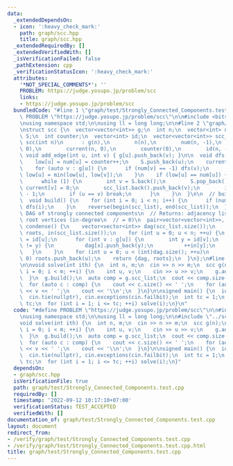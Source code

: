 ```yaml
---
data:
  _extendedDependsOn:
  - icon: ':heavy_check_mark:'
    path: graph/scc.hpp
    title: graph/scc.hpp
  _extendedRequiredBy: []
  _extendedVerifiedWith: []
  _isVerificationFailed: false
  _pathExtension: cpp
  _verificationStatusIcon: ':heavy_check_mark:'
  attributes:
    '*NOT_SPECIAL_COMMENTS*': ''
    PROBLEM: https://judge.yosupo.jp/problem/scc
    links:
    - https://judge.yosupo.jp/problem/scc
  bundledCode: "#line 1 \"graph/test/Strongly_Connected_Components.test.cpp\"\n#define\
    \ PROBLEM \"https://judge.yosupo.jp/problem/scc\"\n\n#include <bits/stdc++.h>\n\
    \nusing namespace std;\n\nusing ll = long long;\n\n#line 2 \"graph/scc.hpp\"\n\
    \nstruct scc {\n  vector<vector<int>> g;\n  int n;\n  vector<int> num, low, current,\
    \ S;\n  int counter;\n  vector<int> id;\n  vector<vector<int>> scc_list;\n\n \
    \ scc(int n)\n      : g(n),\n        n(n),\n        num(n, -1),\n        low(n,\
    \ 0),\n        current(n, 0),\n        counter(0),\n        id(n, -1) {}\n\n \
    \ void add_edge(int u, int v) { g[u].push_back(v); }\n\n  void dfs(int u) {\n\
    \    low[u] = num[u] = counter++;\n    S.push_back(u);\n    current[u] = 1;\n\
    \    for (auto v : g[u]) {\n      if (num[v] == -1) dfs(v);\n      if (current[v])\
    \ low[u] = min(low[u], low[v]);\n    }\n    if (low[u] == num[u]) {\n      scc_list.push_back(vector<int>());\n\
    \      while (1) {\n        int v = S.back();\n        S.pop_back();\n       \
    \ current[v] = 0;\n        scc_list.back().push_back(v);\n        id[v] = (int)scc_list.size()\
    \ - 1;\n        if (u == v) break;\n      }\n    }\n  }\n\n  // build scc_list\n\
    \  void build() {\n    for (int i = 0; i < n; i++) {\n      if (num[i] == -1)\
    \ dfs(i);\n    }\n    reverse(begin(scc_list), end(scc_list));\n  }\n\n  // build\
    \ DAG of strongly connected components\n  // Returns: adjacency list of DAG, and\
    \ root vertices (in-degree\n  // = 0)\n  pair<vector<vector<int>>, vector<int>>\
    \ condense() {\n    vector<vector<int>> dag(scc_list.size());\n    vector<int>\
    \ roots, in(scc_list.size());\n    for (int u = 0; u < n; ++u) {\n      int x\
    \ = id[u];\n      for (int v : g[u]) {\n        int y = id[v];\n        if (x\
    \ != y) {\n          dag[x].push_back(y);\n          ++in[y];\n        }\n   \
    \   }\n    }\n    for (int u = 0; u < (int)dag.size(); ++u)\n      if (in[u] ==\
    \ 0) roots.push_back(u);\n    return {dag, roots};\n  }\n};\n#line 10 \"graph/test/Strongly_Connected_Components.test.cpp\"\
    \n\nvoid solve(int ith) {\n  int n, m;\n  cin >> n >> m;\n  scc g(n);\n  for (int\
    \ i = 0; i < m; ++i) {\n    int u, v;\n    cin >> u >> v;\n    g.add_edge(u, v);\n\
    \  }\n  g.build();\n  auto comp = g.scc_list;\n  cout << comp.size() << '\\n';\n\
    \  for (auto c : comp) {\n    cout << c.size() << ' ';\n    for (auto v : c) cout\
    \ << v << ' ';\n    cout << '\\n';\n  }\n}\n\nsigned main() {\n  ios::sync_with_stdio(false);\n\
    \  cin.tie(nullptr), cin.exceptions(cin.failbit);\n  int tc = 1;\n  // cin >>\
    \ tc;\n  for (int i = 1; i <= tc; ++i) solve(i);\n}\n"
  code: "#define PROBLEM \"https://judge.yosupo.jp/problem/scc\"\n\n#include <bits/stdc++.h>\n\
    \nusing namespace std;\n\nusing ll = long long;\n\n#include \"../scc.hpp\"\n\n\
    void solve(int ith) {\n  int n, m;\n  cin >> n >> m;\n  scc g(n);\n  for (int\
    \ i = 0; i < m; ++i) {\n    int u, v;\n    cin >> u >> v;\n    g.add_edge(u, v);\n\
    \  }\n  g.build();\n  auto comp = g.scc_list;\n  cout << comp.size() << '\\n';\n\
    \  for (auto c : comp) {\n    cout << c.size() << ' ';\n    for (auto v : c) cout\
    \ << v << ' ';\n    cout << '\\n';\n  }\n}\n\nsigned main() {\n  ios::sync_with_stdio(false);\n\
    \  cin.tie(nullptr), cin.exceptions(cin.failbit);\n  int tc = 1;\n  // cin >>\
    \ tc;\n  for (int i = 1; i <= tc; ++i) solve(i);\n}"
  dependsOn:
  - graph/scc.hpp
  isVerificationFile: true
  path: graph/test/Strongly_Connected_Components.test.cpp
  requiredBy: []
  timestamp: '2022-09-12 10:17:10+07:00'
  verificationStatus: TEST_ACCEPTED
  verifiedWith: []
documentation_of: graph/test/Strongly_Connected_Components.test.cpp
layout: document
redirect_from:
- /verify/graph/test/Strongly_Connected_Components.test.cpp
- /verify/graph/test/Strongly_Connected_Components.test.cpp.html
title: graph/test/Strongly_Connected_Components.test.cpp
---
```


